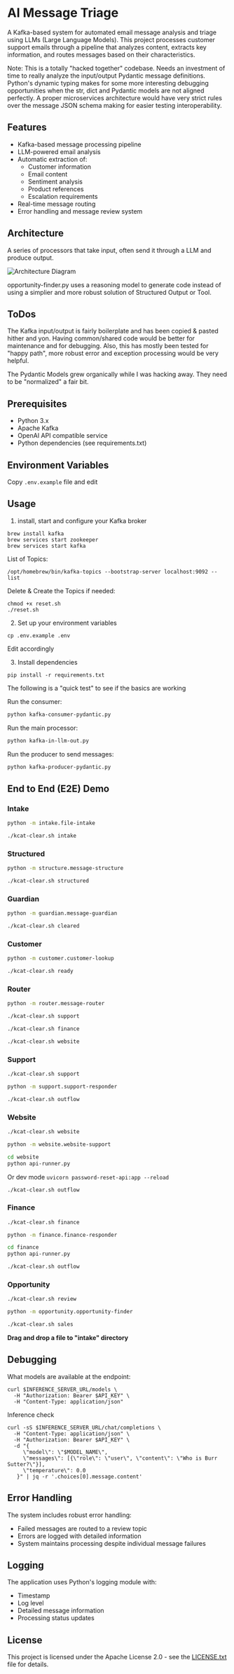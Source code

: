 # AI Message Triage

A Kafka-based system for automated email message analysis and triage using LLMs (Large Language Models). This project processes customer support emails through a pipeline that analyzes content, extracts key information, and routes messages based on their characteristics.

Note: This is a totally "hacked together" codebase.  Needs an investment of time to really analyze the input/output Pydantic message definitions.  Python's dynamic typing makes for some more interesting debugging opportunities when the str, dict and Pydantic models are not aligned perfectly.   A proper microservices architecture would have very strict rules over the message JSON schema making for easier testing interoperability. 

## Features

- Kafka-based message processing pipeline
- LLM-powered email analysis
- Automatic extraction of:
  - Customer information
  - Email content
  - Sentiment analysis
  - Product references
  - Escalation requirements
- Real-time message routing
- Error handling and message review system

## Architecture

A series of processors that take input, often send it through a LLM and produce output.

![Architecture Diagram](diagram-resized.png)

opportunity-finder.py uses a reasoning model to generate code instead of using a simplier and more robust solution of Structured Output or Tool. 



## ToDos

The Kafka input/output is fairly boilerplate and has been copied & pasted hither and yon.  Having common/shared code
would be better for maintenance and for debugging.  Also, this has mostly been tested for "happy path", more robust error and exception processing would be very helpful.

The Pydantic Models grew organically while I was hacking away. They need to be "normalized" a fair bit.


## Prerequisites

- Python 3.x
- Apache Kafka
- OpenAI API compatible service
- Python dependencies (see requirements.txt)

## Environment Variables

Copy `.env.example` file and edit


## Usage

1. install, start and configure your Kafka broker

```
brew install kafka
brew services start zookeeper
brew services start kafka
```

List of Topics:

```
/opt/homebrew/bin/kafka-topics --bootstrap-server localhost:9092 --list 
```

Delete & Create the Topics if needed:

```
chmod +x reset.sh
./reset.sh
```

2. Set up your environment variables

```
cp .env.example .env
```

Edit accordingly

3. Install dependencies

```
pip install -r requirements.txt
```

The following is a "quick test" to see if the basics are working

Run the consumer:
   ```bash
   python kafka-consumer-pydantic.py
   ```
Run the main processor:
   ```bash
   python kafka-in-llm-out.py
   ```
Run the producer to send messages:
   ```bash
   python kafka-producer-pydantic.py
   ```

## End to End (E2E) Demo

### Intake 

```bash
python -m intake.file-intake
```

```bash
./kcat-clear.sh intake
```

### Structured

```bash
python -m structure.message-structure
```

```bash
./kcat-clear.sh structured
```

### Guardian

```bash
python -m guardian.message-guardian
```

```bash
./kcat-clear.sh cleared
```

### Customer

```bash
python -m customer.customer-lookup
```

```bash
./kcat-clear.sh ready
```


### Router

```bash
python -m router.message-router
```

```bash
./kcat-clear.sh support
```

```bash
./kcat-clear.sh finance
```

```bash
./kcat-clear.sh website
```

### Support

```bash
./kcat-clear.sh support
```

```bash
python -m support.support-responder
```

```bash
./kcat-clear.sh outflow
```

### Website

```bash
./kcat-clear.sh website
```

```bash
python -m website.website-support
```

```bash
cd website
python api-runner.py
```
Or dev mode `uvicorn password-reset-api:app --reload`


```bash
./kcat-clear.sh outflow
```

### Finance

```bash
./kcat-clear.sh finance
```

```bash
python -m finance.finance-responder
```

```bash
cd finance
python api-runner.py
```

```bash
./kcat-clear.sh outflow
```


### Opportunity

```bash
./kcat-clear.sh review
```

```bash
python -m opportunity.opportunity-finder
```

```bash
./kcat-clear.sh sales
```


**Drag and drop a file to "intake" directory**



## Debugging

What models are available at the endpoint:

```
curl $INFERENCE_SERVER_URL/models \
  -H "Authorization: Bearer $API_KEY" \
  -H "Content-Type: application/json"
```

Inference check

```
curl -sS $INFERENCE_SERVER_URL/chat/completions \
  -H "Content-Type: application/json" \
  -H "Authorization: Bearer $API_KEY" \
  -d "{
     \"model\": \"$MODEL_NAME\",
     \"messages\": [{\"role\": \"user\", \"content\": \"Who is Burr Sutter?\"}],
     \"temperature\": 0.0
   }" | jq -r '.choices[0].message.content'
```

## Error Handling

The system includes robust error handling:
- Failed messages are routed to a review topic
- Errors are logged with detailed information
- System maintains processing despite individual message failures

## Logging

The application uses Python's logging module with:
- Timestamp
- Log level
- Detailed message information
- Processing status updates

## License

This project is licensed under the Apache License 2.0 - see the [LICENSE.txt](LICENSE.txt) file for details. 